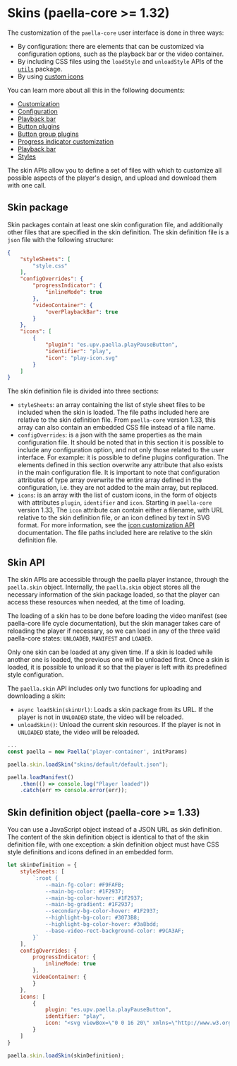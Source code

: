 
# Skins (paella-core >= 1.32)

The customization of the `paella-core` user interface is done in three ways:

- By configuration: there are elements that can be customized via configuration options, such as the playback bar or the video container.
- By including CSS files using the `loadStyle` and `unloadStyle` APIs of the [`utils`](utils.md) package.
- By using [custom icons](plugin_icon_customization.md)

You can learn more about all this in the following documents:

- [Customization](customization.md)
- [Configuration](configuration.md)
- [Playback bar](playback_bar.md)
- [Button plugins](button_plugin.md)
- [Button group plugins](button_group_plugin.md)
- [Progress indicator customization](progress_indicator_customization.md)
- [Playback bar](playback_bar.md)
- [Styles](styles.md)

The skin APIs allow you to define a set of files with which to customize all possible aspects of the player's design, and upload and download them with one call.

## Skin package

Skin packages contain at least one skin configuration file, and additionally other files that are specified in the skin definition. The skin definition file is a `json` file with the following structure:

```json
{
    "styleSheets": [
        "style.css"
    ],
    "configOverrides": {
        "progressIndicator": {
            "inlineMode": true
        },
        "videoContainer": {
            "overPlaybackBar": true
        }
    },
    "icons": [
        {
            "plugin": "es.upv.paella.playPauseButton",
            "identifier": "play",
            "icon": "play-icon.svg"
        }
    ]
}
```

The skin definition file is divided into three sections:

- `styleSheets`: an array containing the list of style sheet files to be included when the skin is loaded. The file paths included here are relative to the skin definition file. From `paella-core` version 1.33, this array can also contain an embedded CSS file instead of a file name.
- `configOverrides`: is a json with the same properties as the main configuration file. It should be noted that in this section it is possible to include any configuration option, and not only those related to the user interface. For example: it is possible to define plugins configuration. The elements defined in this section overwrite any attribute that also exists in the main configuration file. It is important to note that configuration attributes of type array overwrite the entire array defined in the configuration, i.e. they are not added to the main array, but replaced.
- `icons`: is an array with the list of custom icons, in the form of objects with attributes `plugin`, `identifier` and `icon`. Starting in `paella-core` version 1.33, The `icon` attribute can contain either a filename, with URL relative to the skin definition file, or an icon defined by text in SVG format. For more information, see the [icon customization API](plugin_icon_customization.md) documentation. The file paths included here are relative to the skin definition file.



## Skin API

The skin APIs are accessible through the paella player instance, through the `paella.skin` object. Internally, the `paella.skin` object stores all the necessary information of the skin package loaded, so that the player can access these resources when needed, at the time of loading.

The loading of a skin has to be done before loading the video manifest (see paella-core life cycle documentation), but the skin manager takes care of reloading the player if necessary, so we can load in any of the three valid paella-core states: `UNLOADED`, `MANIFEST` and `LOADED`.

Only one skin can be loaded at any given time. If a skin is loaded while another one is loaded, the previous one will be unloaded first. Once a skin is loaded, it is possible to unload it so that the player is left with its predefined style configuration.

The `paella.skin` API includes only two functions for uploading and downloading a skin:

- `async loadSkin(skinUrl)`:  Loads a skin package from its URL. If the player is not in `UNLOADED` state, the video will be reloaded.
- `unloadSkin()`: Unload the current skin resources. If the player is not in `UNLOADED` state, the video will be reloaded.


```js
...
const paella = new Paella('player-container', initParams)

paella.skin.loadSkin("skins/default/default.json");

paella.loadManifest()
    .then(() => console.log("Player loaded"))
    .catch(err => console.error(err));
```

## Skin definition object (paella-core >= 1.33)

You can use a JavaScript object instead of a JSON URL as skin definition. The content of the skin definition object is identical to that of the skin definition file, with one exception: a skin definition object must have CSS style definitions and icons defined in an embedded form.

```js
let skinDefinition = {
    styleSheets: [
        `:root {
            --main-fg-color: #F9FAFB;
            --main-bg-color: #1F2937;
            --main-bg-color-hover: #1F2937;
            --main-bg-gradient: #1F2937;
            --secondary-bg-color-hover: #1F2937;
            --highlight-bg-color: #3073B8;
            --highlight-bg-color-hover: #3a8bdd;
            --base-video-rect-background-color: #9CA3AF;
        }`
    ],
    configOverrides: {
        progressIndicator: {
            inlineMode: true
        },
        videoContainer: {
        }
    },
    icons: [
        {
            plugin: "es.upv.paella.playPauseButton",
            identifier: "play",
            icon: "<svg viewBox=\"0 0 16 20\" xmlns=\"http://www.w3.org/2000/svg\"><path fill-rule=\"evenodd\" clip-rule=\"evenodd\" d=\"M0.520812 0.122289C0.841885 -0.0530018 1.23305 -0.0389906 1.54076 0.158822L15.5408 9.15882C15.827 9.34282 16 9.65974 16 10C16 10.3403 15.827 10.6572 15.5408 10.8412L1.54076 19.8412C1.23305 20.039 0.841885 20.053 0.520812 19.8777C0.199739 19.7024 0 19.3658 0 19V1C0 0.634194 0.199739 0.297579 0.520812 0.122289ZM2 2.83167V17.1683L13.1507 10L2 2.83167Z\" /></svg>"
        }
    ]
}

paella.skin.loadSkin(skinDefinition);
```
